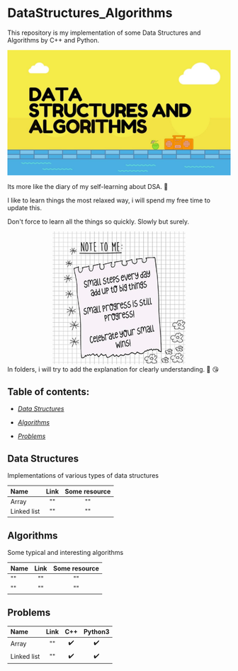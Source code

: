 # DataStructures_Algorithms
This repository is my implementation of some Data Structures and Algorithms by C++ and Python. 
<div align="center">
  <img src="images/datastruct_alg.jpeg" width="900">
</div>

Its more like the diary of my self-learning about DSA. 🤗

I like to learn things the most relaxed way, i will spend my free time to update this. 

Don't force to learn all the things so quickly. Slowly but surely.
<div align="center">
  <img src="images/efforts.jpg" width="300">
</div>
In folders, i will try to add the explanation for clearly understanding. 💪 😘

##  Table of contents: 
- <i> [Data Structures](#ds) </i>

- <i> [Algorithms](#algo) </i>

- <i> [Problems](#problems) </i>

<a name=ds> </a>
## Data Structures

Implementations of various types of data structures
  
| Name | Link | Some resource |
| :------------ | :----------: | :----------: |
| Array | "" | "" |
| Linked list | "" | "" |

<a name=algo> </a>
## Algorithms

Some typical and interesting algorithms 

| Name | Link | Some resource |
| :------------ | :----------: | :----------: |
| "" | "" | "" |
| "" | "" | "" |

<a name=ds> </a>
## Problems

  
| Name | Link | C++ | Python3 |
| :------------ | :----------: | :----------: | :----------: |
| Array | "" | ✔️ | ✔️ | 
| Linked list | "" | ✔️ | ✔️ | 
